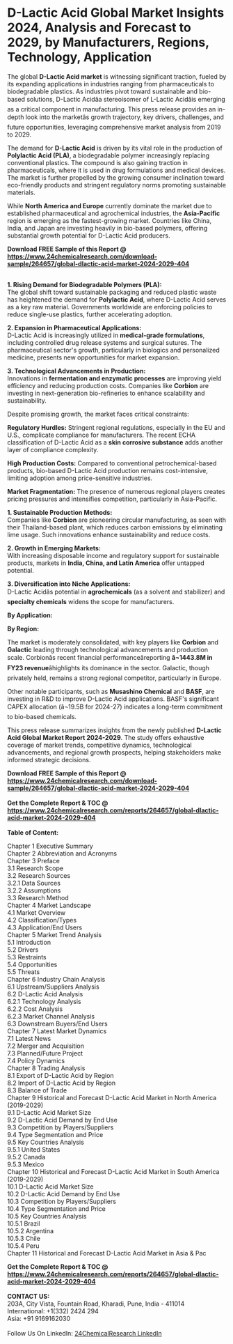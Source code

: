 <h1>D-Lactic Acid Global Market Insights 2024, Analysis and Forecast to 2029, by Manufacturers, Regions, Technology, Application</h1><p>The global <strong>D-Lactic Acid market</strong> is witnessing significant traction, fueled by its expanding applications in industries ranging from pharmaceuticals to biodegradable plastics. As industries pivot toward sustainable and bio-based solutions, D-Lactic Acidâa stereoisomer of L-Lactic Acidâis emerging as a critical component in manufacturing. This press release provides an in-depth look into the marketâs growth trajectory, key drivers, challenges, and future opportunities, leveraging comprehensive market analysis from 2019 to 2029.</p><p>The demand for <strong>D-Lactic Acid</strong> is driven by its vital role in the production of <strong>Polylactic Acid (PLA)</strong>, a biodegradable polymer increasingly replacing conventional plastics. The compound is also gaining traction in pharmaceuticals, where it is used in drug formulations and medical devices. The market is further propelled by the growing consumer inclination toward eco-friendly products and stringent regulatory norms promoting sustainable materials. </p><p>While <strong>North America and Europe</strong> currently dominate the market due to established pharmaceutical and agrochemical industries, the <strong>Asia-Pacific</strong> region is emerging as the fastest-growing market. Countries like China, India, and Japan are investing heavily in bio-based polymers, offering substantial growth potential for D-Lactic Acid producers. 

</p><div><b>Download FREE Sample of this Report @ 
            <a href="https://www.24chemicalresearch.com/download-sample/264657/global-dlactic-acid-market-2024-2029-404">
            https://www.24chemicalresearch.com/download-sample/264657/global-dlactic-acid-market-2024-2029-404</a></b></div><br><p><strong>1. Rising Demand for Biodegradable Polymers (PLA):</strong><br>
The global shift toward sustainable packaging and reduced plastic waste has heightened the demand for <strong>Polylactic Acid</strong>, where D-Lactic Acid serves as a key raw material. Governments worldwide are enforcing policies to reduce single-use plastics, further accelerating adoption.</p><p><strong>2. Expansion in Pharmaceutical Applications:</strong><br>
D-Lactic Acid is increasingly utilized in <strong>medical-grade formulations</strong>, including controlled drug release systems and surgical sutures. The pharmaceutical sector's growth, particularly in biologics and personalized medicine, presents new opportunities for market expansion.</p><p><strong>3. Technological Advancements in Production:</strong><br>
Innovations in <strong>fermentation and enzymatic processes</strong> are improving yield efficiency and reducing production costs. Companies like <strong>Corbion</strong> are investing in next-generation bio-refineries to enhance scalability and sustainability.</p><p>Despite promising growth, the market faces critical constraints:</p><p><strong>Regulatory Hurdles:</strong> Stringent regional regulations, especially in the EU and U.S., complicate compliance for manufacturers. The recent ECHA classification of D-Lactic Acid as a <strong>skin corrosive substance</strong> adds another layer of compliance complexity.</p><p><strong>High Production Costs:</strong> Compared to conventional petrochemical-based products, bio-based D-Lactic Acid production remains cost-intensive, limiting adoption among price-sensitive industries.</p><p><strong>Market Fragmentation:</strong> The presence of numerous regional players creates pricing pressures and intensifies competition, particularly in Asia-Pacific.</p><p><strong>1. Sustainable Production Methods:</strong><br>
Companies like <strong>Corbion</strong> are pioneering circular manufacturing, as seen with their Thailand-based plant, which reduces carbon emissions by eliminating lime usage. Such innovations enhance sustainability and reduce costs.</p><p><strong>2. Growth in Emerging Markets:</strong><br>
With increasing disposable income and regulatory support for sustainable products, markets in <strong>India, China, and Latin America</strong> offer untapped potential.</p><p><strong>3. Diversification into Niche Applications:</strong><br>
D-Lactic Acidâs potential in <strong>agrochemicals</strong> (as a solvent and stabilizer) and <strong>specialty chemicals</strong> widens the scope for manufacturers.</p><p><strong>By Application:</strong></p><p><strong>By Region:</strong></p><p>The market is moderately consolidated, with key players like <strong>Corbion</strong> and <strong>Galactic</strong> leading through technological advancements and production scale. Corbionâs recent financial performanceâreporting <strong>â¬1443.8M in FY23 revenue</strong>âhighlights its dominance in the sector. Galactic, though privately held, remains a strong regional competitor, particularly in Europe.</p><p>Other notable participants, such as <strong>Musashino Chemical</strong> and <strong>BASF</strong>, are investing in R&amp;D to improve D-Lactic Acid applications. BASF's significant CAPEX allocation (â¬19.5B for 2024-27) indicates a long-term commitment to bio-based chemicals.</p><p>This press release summarizes insights from the newly published <strong>D-Lactic Acid Global Market Report 2024-2029</strong>. The study offers exhaustive coverage of market trends, competitive dynamics, technological advancements, and regional growth prospects, helping stakeholders make informed strategic decisions.</p><div><b>Download FREE Sample of this Report @ 
            <a href="https://www.24chemicalresearch.com/download-sample/264657/global-dlactic-acid-market-2024-2029-404">
            https://www.24chemicalresearch.com/download-sample/264657/global-dlactic-acid-market-2024-2029-404</a></b></div><br><div><b>Get the Complete Report & TOC @ 
            <a href="https://www.24chemicalresearch.com/reports/264657/global-dlactic-acid-market-2024-2029-404">
            https://www.24chemicalresearch.com/reports/264657/global-dlactic-acid-market-2024-2029-404</a></b></div><br>
            <b>Table of Content:</b><p>Chapter 1 Executive Summary<br />
Chapter 2 Abbreviation and Acronyms<br />
Chapter 3 Preface<br />
3.1 Research Scope<br />
3.2 Research Sources<br />
3.2.1 Data Sources<br />
3.2.2 Assumptions<br />
3.3 Research Method<br />
Chapter 4 Market Landscape<br />
4.1 Market Overview<br />
4.2 Classification/Types<br />
4.3 Application/End Users<br />
Chapter 5 Market Trend Analysis<br />
5.1 Introduction<br />
5.2 Drivers<br />
5.3 Restraints<br />
5.4 Opportunities<br />
5.5 Threats<br />
Chapter 6 Industry Chain Analysis<br />
6.1 Upstream/Suppliers Analysis<br />
6.2 D-Lactic Acid Analysis<br />
6.2.1 Technology Analysis<br />
6.2.2 Cost Analysis<br />
6.2.3 Market Channel Analysis<br />
6.3 Downstream Buyers/End Users<br />
Chapter 7 Latest Market Dynamics<br />
7.1 Latest News<br />
7.2 Merger and Acquisition<br />
7.3 Planned/Future Project<br />
7.4 Policy Dynamics<br />
Chapter 8 Trading Analysis<br />
8.1 Export of D-Lactic Acid by Region<br />
8.2 Import of D-Lactic Acid by Region<br />
8.3 Balance of Trade<br />
Chapter 9 Historical and Forecast D-Lactic Acid Market in North America (2019-2029)<br />
9.1 D-Lactic Acid Market Size<br />
9.2 D-Lactic Acid Demand by End Use<br />
9.3 Competition by Players/Suppliers<br />
9.4 Type Segmentation and Price<br />
9.5 Key Countries Analysis<br />
9.5.1 United States<br />
9.5.2 Canada<br />
9.5.3 Mexico<br />
Chapter 10 Historical and Forecast D-Lactic Acid Market in South America (2019-2029)<br />
10.1 D-Lactic Acid Market Size<br />
10.2 D-Lactic Acid Demand by End Use<br />
10.3 Competition by Players/Suppliers<br />
10.4 Type Segmentation and Price<br />
10.5 Key Countries Analysis<br />
10.5.1 Brazil<br />
10.5.2 Argentina<br />
10.5.3 Chile<br />
10.5.4 Peru<br />
Chapter 11 Historical and Forecast D-Lactic Acid Market in Asia & Pac</p><div><b>Get the Complete Report & TOC @ 
            <a href="https://www.24chemicalresearch.com/reports/264657/global-dlactic-acid-market-2024-2029-404">
            https://www.24chemicalresearch.com/reports/264657/global-dlactic-acid-market-2024-2029-404</a></b></div><br><b>CONTACT US:</b><br>
            203A, City Vista, Fountain Road, Kharadi, Pune, India - 411014<br>
            International: +1(332) 2424 294<br>
            Asia: +91 9169162030 <br><br>
            Follow Us On LinkedIn: <a href="https://www.linkedin.com/company/24chemicalresearch/">24ChemicalResearch LinkedIn</a>